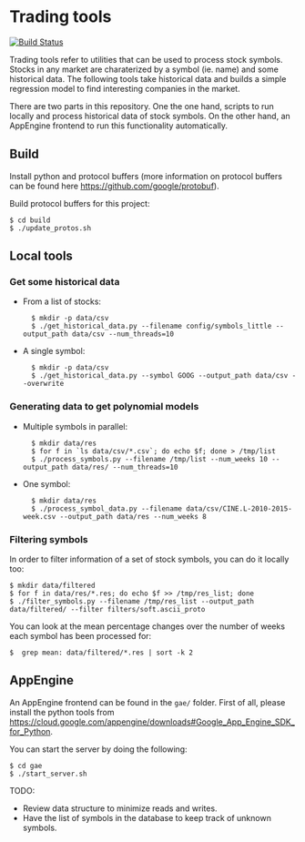 # Trading tools

[![Build Status](https://travis-ci.org/xavigonzalvo/stock-trigger.svg)](https://travis-ci.org/xavigonzalvo/stock-trigger)

Trading tools refer to utilities that can be used to process stock
symbols. Stocks in any market are charaterized by a symbol (ie. name)
and some historical data. The following tools take historical data and
builds a simple regression model to find interesting companies in the
market.

There are two parts in this repository. One the one hand, scripts to
run locally and process historical data of stock symbols. On the other
hand, an AppEngine frontend to run this functionality automatically.

## Build

Install python and protocol buffers (more information on protocol
buffers can be found here https://github.com/google/protobuf).

Build protocol buffers for this project:

    $ cd build
    $ ./update_protos.sh

## Local tools

### Get some historical data

* From a list of stocks:

        $ mkdir -p data/csv
        $ ./get_historical_data.py --filename config/symbols_little --output_path data/csv --num_threads=10

* A single symbol:

        $ mkdir -p data/csv
        $ ./get_historical_data.py --symbol GOOG --output_path data/csv --overwrite


### Generating data to get polynomial models

* Multiple symbols in parallel:

        $ mkdir data/res
        $ for f in `ls data/csv/*.csv`; do echo $f; done > /tmp/list
        $ ./process_symbols.py --filename /tmp/list --num_weeks 10 --output_path data/res/ --num_threads=10
   
* One symbol:

        $ mkdir data/res
        $ ./process_symbol_data.py --filename data/csv/CINE.L-2010-2015-week.csv --output_path data/res --num_weeks 8


### Filtering symbols

In order to filter information of a set of stock symbols, you can do
it locally too:

    $ mkdir data/filtered
    $ for f in data/res/*.res; do echo $f >> /tmp/res_list; done
    $ ./filter_symbols.py --filename /tmp/res_list --output_path data/filtered/ --filter filters/soft.ascii_proto

You can look at the mean percentage changes over the number of weeks
each symbol has been processed for:

    $  grep mean: data/filtered/*.res | sort -k 2

## AppEngine

An AppEngine frontend can be found in the `gae/` folder. First of all,
please install the python tools from
https://cloud.google.com/appengine/downloads#Google_App_Engine_SDK_for_Python.

You can start the server by doing the following:

    $ cd gae
    $ ./start_server.sh

TODO:

- Review data structure to minimize reads and writes.
- Have the list of symbols in the database to keep track of unknown symbols.
